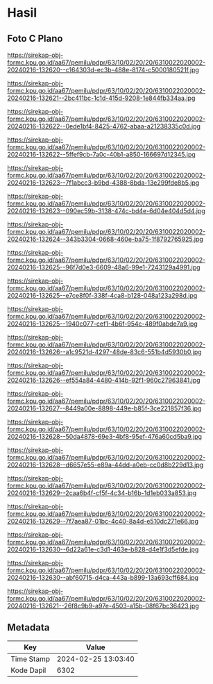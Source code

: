 # Hasil

## Foto C Plano

https://sirekap-obj-formc.kpu.go.id/aa67/pemilu/pdpr/63/10/02/20/20/6310022020002-20240216-132620--c164303d-ec3b-488e-8174-c5000180521f.jpg

https://sirekap-obj-formc.kpu.go.id/aa67/pemilu/pdpr/63/10/02/20/20/6310022020002-20240216-132621--2bc411bc-1c1d-415d-9208-1e844fb334aa.jpg

https://sirekap-obj-formc.kpu.go.id/aa67/pemilu/pdpr/63/10/02/20/20/6310022020002-20240216-132622--0ede1bf4-8425-4762-abaa-a21238335c0d.jpg

https://sirekap-obj-formc.kpu.go.id/aa67/pemilu/pdpr/63/10/02/20/20/6310022020002-20240216-132622--5ffef9cb-7a0c-40b1-a850-166697d12345.jpg

https://sirekap-obj-formc.kpu.go.id/aa67/pemilu/pdpr/63/10/02/20/20/6310022020002-20240216-132623--7f1abcc3-b9bd-4388-8bda-13e299fde8b5.jpg

https://sirekap-obj-formc.kpu.go.id/aa67/pemilu/pdpr/63/10/02/20/20/6310022020002-20240216-132623--090ec59b-3138-474c-bd4e-6d04e404d5d4.jpg

https://sirekap-obj-formc.kpu.go.id/aa67/pemilu/pdpr/63/10/02/20/20/6310022020002-20240216-132624--343b3304-0668-460e-ba75-1f8792765925.jpg

https://sirekap-obj-formc.kpu.go.id/aa67/pemilu/pdpr/63/10/02/20/20/6310022020002-20240216-132625--96f7d0e3-6609-48a6-99e1-7243129a4991.jpg

https://sirekap-obj-formc.kpu.go.id/aa67/pemilu/pdpr/63/10/02/20/20/6310022020002-20240216-132625--e7ce8f0f-338f-4ca8-b128-048a123a298d.jpg

https://sirekap-obj-formc.kpu.go.id/aa67/pemilu/pdpr/63/10/02/20/20/6310022020002-20240216-132625--1940c077-cef1-4b6f-954c-489f0abde7a9.jpg

https://sirekap-obj-formc.kpu.go.id/aa67/pemilu/pdpr/63/10/02/20/20/6310022020002-20240216-132626--a1c9521d-4297-48de-83c6-551b4d5930b0.jpg

https://sirekap-obj-formc.kpu.go.id/aa67/pemilu/pdpr/63/10/02/20/20/6310022020002-20240216-132626--ef554a84-4480-414b-92f1-960c27963841.jpg

https://sirekap-obj-formc.kpu.go.id/aa67/pemilu/pdpr/63/10/02/20/20/6310022020002-20240216-132627--8449a00e-8898-449e-b85f-3ce221857f36.jpg

https://sirekap-obj-formc.kpu.go.id/aa67/pemilu/pdpr/63/10/02/20/20/6310022020002-20240216-132628--50da4878-69e3-4bf8-95ef-476a60cd5ba9.jpg

https://sirekap-obj-formc.kpu.go.id/aa67/pemilu/pdpr/63/10/02/20/20/6310022020002-20240216-132628--d6657e55-e89a-44dd-a0eb-cc0d8b229d13.jpg

https://sirekap-obj-formc.kpu.go.id/aa67/pemilu/pdpr/63/10/02/20/20/6310022020002-20240216-132629--2caa6b4f-cf5f-4c34-b16b-1d1eb033a853.jpg

https://sirekap-obj-formc.kpu.go.id/aa67/pemilu/pdpr/63/10/02/20/20/6310022020002-20240216-132629--7f7aea87-01bc-4c40-8a4d-e510dc271e66.jpg

https://sirekap-obj-formc.kpu.go.id/aa67/pemilu/pdpr/63/10/02/20/20/6310022020002-20240216-132630--6d22a61e-c3d1-463e-b828-d4e1f3d5efde.jpg

https://sirekap-obj-formc.kpu.go.id/aa67/pemilu/pdpr/63/10/02/20/20/6310022020002-20240216-132630--abf60715-d4ca-443a-b899-13a693cff684.jpg

https://sirekap-obj-formc.kpu.go.id/aa67/pemilu/pdpr/63/10/02/20/20/6310022020002-20240216-132621--26f8c9b9-a97e-4503-a15b-08f67bc36423.jpg


## Metadata

| Key        | Value               |
| ---------- | ------------------- |
| Time Stamp | 2024-02-25 13:03:40 |
| Kode Dapil | 6302                |



